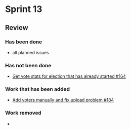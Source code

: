 
# Sprint 13

## Review

### Has been done

- all planned issues

### Has not been done

- [Get vote stats for election that has already started #164](https://github.com/anovote/frontend/issues/164)

### Work that has been added

- [Add voters manually and fix upload problem #184](https://github.com/anovote/frontend/pull/184)

### Work removed

- 

